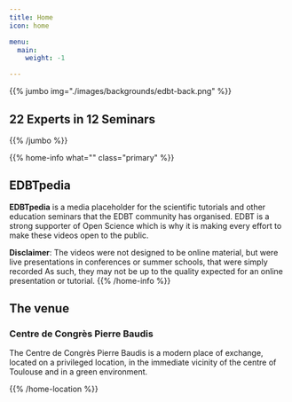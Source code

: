 ```yaml
---
title: Home
icon: home

menu:
  main:
    weight: -1

---
```



{{% jumbo img="./images/backgrounds/edbt-back.png"  %}}

<!-- ### 29th March-1st April, 2022  -->   
## 22 Experts in 12 Seminars
<!-- ### what="Speaker:11,Seminars:6" class="primary" -->
<!-- ## Utrecht University -->

<!-- <a class="btn primary btn-lg" style="margin-top: 1em;" href="https://drive.google.com/file/d/1td_9Cr1b2JZvv0bCpOCJNDsEWgVgEp2Y/view?usp=sharing" target="_blank">Become a sponsor</a> -->

<!--
<a class="btn primary btn-lg" href="https://conference-hall.io/public/event/HJRThubF4uYPkb7jSUxi">
    <svg class="icon icon-cfp"><use xlink:href="#cfp"></use></svg>Submit a presentation
</a>
-->

{{% /jumbo %}}


{{% home-info what="" class="primary" %}}
<!--  home-info what="Speaker:11,Seminars:6" class="primary"  -->

## **EDBTpedia**

**EDBTpedia** is a media placeholder for the scientific tutorials and other education seminars that the EDBT community has organised. EDBT is a strong supporter of Open Science which is why it is making every effort to make these videos open to the public.

**Disclaimer**: The videos were not designed to be online material, but were live presentations in conferences or summer schools, that were simply recorded As such, they may not be up to the quality expected for an online presentation or tutorial. 
{{% /home-info %}}


<!-- {{< youtube-section link="N1v-MkcyIMg" title="Watch 2022 into" class="" >}} -->

<!-- ... -->



<!-- {{% home-speakers %}}
## Featured Speakers


{{< button-link label="Submit a presentation"
                url="https://conference-hall.io/public/event/HJRThubF4uYPkb7jSUxi"
                icon="cfp" >}}
 

{{< button-link label="See all speakers"
                url="./speakers"
                icon="right" >}}

{{% /home-speakers %}} -->


<!-- ... -->
<!-- 
{{% home-subscribe  class="primary" %}}

## Get notified about the important conference updates

{{% /home-subscribe %}} -->

<!-- ... -->

<!--
{{% home-tickets %}}
# Tickets

<a class="btn primary" href="https://www.billetweb.fr/devfest-toulouse-2019" target="_blank"><svg class="icon icon-cfp"><use xlink:href="#ticket"></use></svg>Ticketing</a>

<ul>
<li>{{< ticket name="Blind Birds"
           starts="2019-03-25"
           ends="2019-04-25"
           price="40 €"
           info="50 first places"
           soldOut="true"
           url="https://www.billetweb.fr/devfest-toulouse-2019" >}}</li>
<li>{{< ticket name="Early Birds"
           starts="2019-04-25"
           ends="2019-06-22"
           price="60 €"
           info="80 first places"
           soldOut="true"
           url="https://www.billetweb.fr/devfest-toulouse-2019" >}}</li>
<li>{{< ticket name="Normal"
           starts="2019-06-22"
           ends="2019-10-03"
           price="80 €"
           info="300 last places"
           soldOut="true"
           url="https://www.billetweb.fr/devfest-toulouse-2019" >}}</li>
</ul>

\* Your ticket gives you access to all conferences, coffee breaks, and lunch. Accommodation is NOT included in this price.

{{% /home-tickets %}}
-->

<!-- ... -->

<!-- {{% home-location
    image="/images/map.jpg"
    address="11 Espl. Compans Caffarelli, 31000 Toulouse"
    latitude="43.6110956"
    longitude="1.4332799" %}} -->

## The venue

### Centre de Congrès Pierre Baudis

The Centre de Congrès Pierre Baudis is a modern place of exchange,
located on a privileged location,
in the immediate vicinity of the centre of Toulouse and in a green environment.

{{% /home-location %}}

<!-- ... -->

<!-- {{% album images="/images/album/_1.jpg,/images/album/_2.jpg,/images/album/_3.jpg,/images/album/_4.jpg,/images/album/_5.jpg,/images/album/2018/_25A9612.jpg,/images/album/_7.jpg,/images/album/2018/_25A9628.jpg" %}}

### Some pictures of the **EDBT Conference**.

<a class="btn primary" target="_blank" rel="noopener" href="https://photos.app.goo.gl/nJYFVReFUk9mnXbv9">
    See all photos
    {{% icon "right" %}}
</a>

{{% /album  %}} -->

<!-- ... --> 

<!-- {{% partners categories="platinium,gold,startup,soutien,communautes" %}}
## Partners
{{% /partners %}} -->
